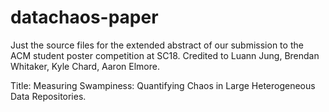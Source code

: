 # datachaos-paper

Just the source files for the extended abstract of our submission
to the ACM student poster competition at SC18. Credited to Luann Jung, 
Brendan Whitaker, Kyle Chard, Aaron Elmore.

Title: Measuring Swampiness: Quantifying Chaos in Large Heterogeneous
Data Repositories. 
